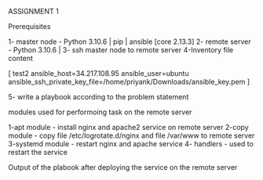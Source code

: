 ASSIGNMENT 1

Prerequisites

1- master node - Python 3.10.6 | pip | ansible [core 2.13.3]
2- remote server - Python 3.10.6 | 
3- ssh master node to remote server 
4-Inventory file content 

[ test2 ansible_host=34.217.108.95 ansible_user=ubuntu ansible_ssh_private_key_file=/home/priyank/Downloads/ansible_key.pem ]

5- write a playbook according to the problem statement 

modules used for performoing task on the remote server 

1-apt module - install nginx and apache2 service on remote server
2-copy module - copy file /etc/logrotate.d/nginx and file /var/www to remote server 
3-systemd module - restart nginx and apache service 
4- handlers - used to restart the service 

Output of the plabook after deploying the service on the remote server 


